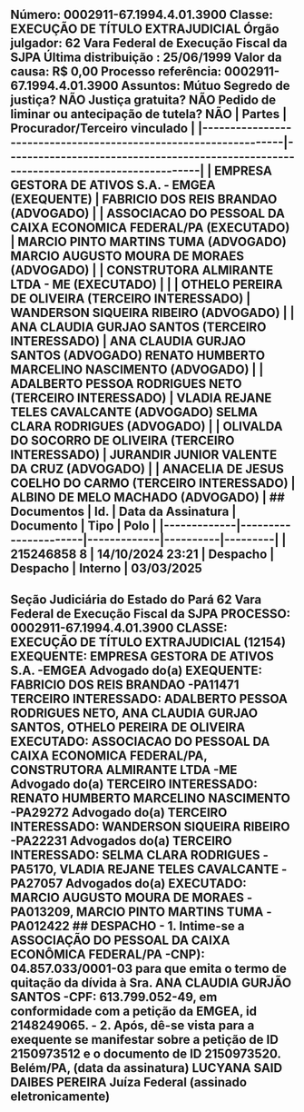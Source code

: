 ## Número: 0002911-67.1994.4.01.3900 Classe: EXECUÇÃO DE TÍTULO EXTRAJUDICIAL Órgão julgador: 62 Vara Federal de Execução Fiscal da SJPA Última distribuição : 25/06/1999 Valor da causa: R$ 0,00 Processo referência: 0002911-67.1994.4.01.3900 Assuntos: Mútuo Segredo de justiça? NÃO Justiça gratuita? NÃO Pedido de liminar ou antecipação de tutela? NÃO | Partes | Procurador/Terceiro vinculado | |-----------------------------------------------------------------|--------------------------------------------------------------------------------------| | EMPRESA GESTORA DE ATIVOS S.A. - EMGEA (EXEQUENTE) | FABRICIO DOS REIS BRANDAO (ADVOGADO) | | ASSOCIACAO DO PESSOAL DA CAIXA ECONOMICA FEDERAL/PA (EXECUTADO) | MARCIO PINTO MARTINS TUMA (ADVOGADO) MARCIO AUGUSTO MOURA DE MORAES (ADVOGADO) | | CONSTRUTORA ALMIRANTE LTDA - ME (EXECUTADO) | | | OTHELO PEREIRA DE OLIVEIRA (TERCEIRO INTERESSADO) | WANDERSON SIQUEIRA RIBEIRO (ADVOGADO) | | ANA CLAUDIA GURJAO SANTOS (TERCEIRO INTERESSADO) | ANA CLAUDIA GURJAO SANTOS (ADVOGADO) RENATO HUMBERTO MARCELINO NASCIMENTO (ADVOGADO) | | ADALBERTO PESSOA RODRIGUES NETO (TERCEIRO INTERESSADO) | VLADIA REJANE TELES CAVALCANTE (ADVOGADO) SELMA CLARA RODRIGUES (ADVOGADO) | | OLIVALDA DO SOCORRO DE OLIVEIRA (TERCEIRO INTERESSADO) | JURANDIR JUNIOR VALENTE DA CRUZ (ADVOGADO) | | ANACELIA DE JESUS COELHO DO CARMO (TERCEIRO INTERESSADO) | ALBINO DE MELO MACHADO (ADVOGADO) | ## Documentos | Id. | Data da Assinatura | Documento | Tipo | Polo | |-------------|----------------------|-------------|----------|---------| | 215246858 8 | 14/10/2024 23:21 | Despacho | Despacho | Interno | 03/03/2025

## Seção Judiciária do Estado do Pará 62 Vara Federal de Execução Fiscal da SJPA PROCESSO: 0002911-67.1994.4.01.3900 CLASSE: EXECUÇÃO DE TÍTULO EXTRAJUDICIAL (12154) EXEQUENTE: EMPRESA GESTORA DE ATIVOS S.A. -EMGEA Advogado do(a) EXEQUENTE: FABRICIO DOS REIS BRANDAO -PA11471 TERCEIRO INTERESSADO: ADALBERTO PESSOA RODRIGUES NETO, ANA CLAUDIA GURJAO SANTOS, OTHELO PEREIRA DE OLIVEIRA EXECUTADO: ASSOCIACAO DO PESSOAL DA CAIXA ECONOMICA FEDERAL/PA, CONSTRUTORA ALMIRANTE LTDA -ME Advogado do(a) TERCEIRO INTERESSADO: RENATO HUMBERTO MARCELINO NASCIMENTO -PA29272 Advogado do(a) TERCEIRO INTERESSADO: WANDERSON SIQUEIRA RIBEIRO -PA22231 Advogados do(a) TERCEIRO INTERESSADO: SELMA CLARA RODRIGUES -PA5170, VLADIA REJANE TELES CAVALCANTE -PA27057 Advogados do(a) EXECUTADO: MARCIO AUGUSTO MOURA DE MORAES -PA013209, MARCIO PINTO MARTINS TUMA -PA012422 ## DESPACHO - 1. Intime-se a ASSOCIAÇÃO DO PESSOAL DA CAIXA ECONÔMICA FEDERAL/PA -CNP): 04.857.033/0001-03 para que emita o termo de quitação da dívida à Sra. ANA CLAUDIA GURJÃO SANTOS -CPF: 613.799.052-49, em conformidade com a petição da EMGEA, id 2148249065. - 2. Após, dê-se vista para a exequente se manifestar sobre a petição de ID 2150973512 e o documento de ID 2150973520. Belém/PA, (data da assinatura) LUCYANA SAID DAIBES PEREIRA Juíza Federal (assinado eletronicamente)

